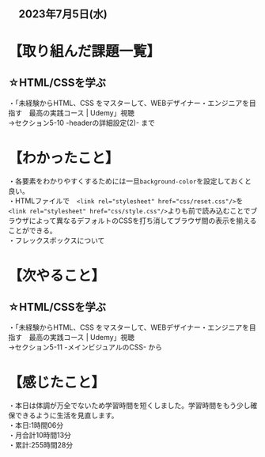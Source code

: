 ## 　2023年7月5日(水)
# 【取り組んだ課題一覧】
## ☆HTML/CSSを学ぶ
・「未経験からHTML、CSS をマスターして、WEBデザイナー・エンジニアを目指す　最高の実践コース | Udemy」視聴<br>
→セクション5-10 -headerの詳細設定(2)- まで<br>
# 【わかったこと】
・各要素をわかりやすくするためには一旦`background-color`を設定しておくと良い。<br>
・HTMLファイルで`  <link rel="stylesheet" href="css/reset.css"/>`を`  <link rel="stylesheet" href="css/style.css"/>`よりも前で読み込むことでブラウザによって異なるデフォルトのCSSを打ち消してブラウザ間の表示を揃えることができる。<br>
・フレックスボックスについて<br>
# 【次やること】
## ☆HTML/CSSを学ぶ
・「未経験からHTML、CSS をマスターして、WEBデザイナー・エンジニアを目指す　最高の実践コース | Udemy」視聴<br>
→セクション5-11 -メインビジュアルのCSS- から<br>
# 【感じたこと】
・本日は体調が万全でないため学習時間を短くしました。学習時間をもう少し確保できるように生活を見直します。<br>
・本日:1時間06分<br>
・月合計10時間13分<br>
・累計:255時間28分
